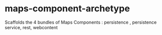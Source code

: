 maps-component-archetype
========================

Scaffolds the 4 bundles of Maps Components  : persistence , persistence service, rest, webcontent
